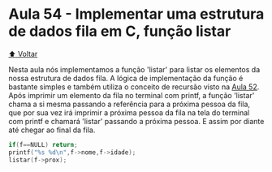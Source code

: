 # Aula 54 - Implementar uma estrutura de dados fila em C, função listar

[:arrow_up: Voltar](https://github.com/Geofisicando/C-orientado-a-testes#%C3%ADndice)

Nesta aula nós implementamos a função 'listar' para listar os elementos da nossa estrutura de dados fila. A lógica de implementação da função é bastante
simples e também utiliza o conceito de recursão visto na [Aula 52](https://github.com/Geofisicando/C-orientado-a-testes/tree/main/exemplos/fila/inserir#aula-52---implementar-uma-estrutura-de-dados-fila-em-c-fun%C3%A7%C3%A3o-inserir-parte-1).
Após imprimir um elemento da fila no terminal com printf, a função 'listar' chama a si mesma passando a referência para a
próxima pessoa da fila, que por sua vez irá imprimir a próxima pessoa da fila na tela do terminal com printf e chamará
'listar' passando a próxima pessoa. E assim por diante até chegar ao final da fila.

```c
if(f==NULL) return;
printf("%s %d\n",f->nome,f->idade);
listar(f->prox);
```
